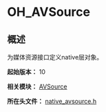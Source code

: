 # OH_AVSource

## 概述

为媒体资源接口定义native层对象。

**起始版本：** 10

**相关模块：** [AVSource](capi-avsource.md)

**所在头文件：** [native_avsource.h](capi-native-avsource-h.md)

